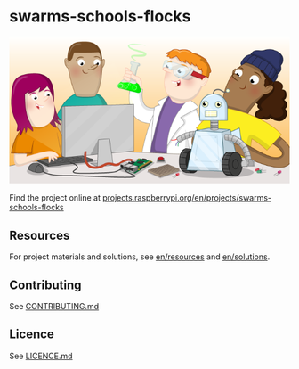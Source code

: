 # swarms-schools-flocks

![swarms-schools-flocks](banner.png)

Find the project online at [projects.raspberrypi.org/en/projects/swarms-schools-flocks](https://projects.raspberrypi.org/en/projects/swarms-schools-flocks)

## Resources
For project materials and solutions, see [en/resources](https://github.com/raspberrypilearning/swarms-schools-flocks/tree/master/en/resources) and [en/solutions](https://github.com/raspberrypilearning/swarms-schools-flocks/tree/master/en/solutions).

## Contributing
See [CONTRIBUTING.md](CONTRIBUTING.md)

## Licence
 See [LICENCE.md](LICENCE.md)